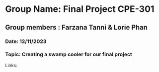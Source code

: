 # Group Name: Final Project CPE-301
## Group members : Farzana Tanni & Lorie Phan
### Date: 12/11/2023
### Topic: Creating a swamp cooler for our final project

Links: 
